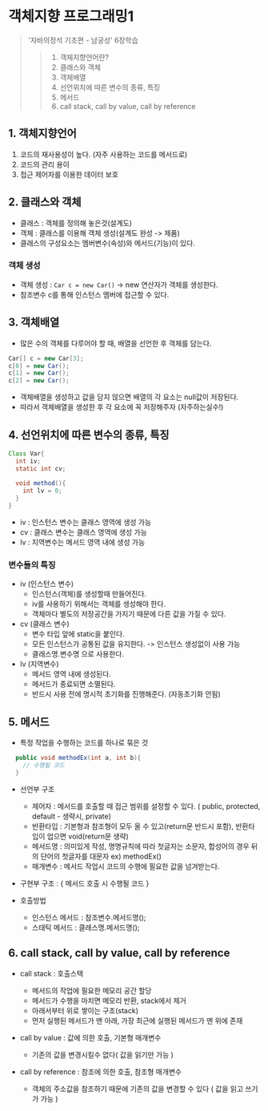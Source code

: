 # 객체지향 프로그래밍1
> '자바의정석 기초편 - 남궁성' 6장학습 
>> 1. 객체지향언어란?
>> 2. 클래스와 객체
>> 3. 객체배열
>> 4. 선언위치에 따른 변수의 종류, 특징
>> 5. 메서드
>> 6. call stack, call by value, call by reference
>> 






## 1. 객체지향언어
1. 코드의 재사용성이 높다. (자주 사용하는 코드를 메서드로)
2. 코드의 관리 용이
3. 접근 제어자를 이용한 데이터 보호

## 2. 클래스와 객체
- 클래스 : 객체를 정의해 놓은것(설계도)
- 객체 : 클래스를 이용해 객체 생성(설계도 완성 -> 제품)
- 클래스의 구성요소는 멤버변수(속성)와 메서드(기능)이 있다.<br>
### 객체 생성 
- 객체 생성 : `Car c = new Car()` -> new 연산자가 객체를 생성한다.
- 참조변수 c를 통해 인스턴스 멤버에 접근할 수 있다.

## 3. 객체배열
- 많은 수의 객체를 다루어야 할 때, 배열을 선언한 후 객체를 담는다.
```java
Car[] c = new Car[3];
c[0] = new Car();
c[1] = new Car();
c[2] = new Car();
```

- 객체배열을 생성하고 값을 담지 않으면 배열의 각 요소는 null값이 저장된다.
- 따라서 객체배열을 생성한 후 각 요소에 꼭 저장해주자 (자주하는실수!)

## 4. 선언위치에 따른 변수의 종류, 특징
```java
Class Var{
  int iv;
  static int cv;
  
  void method(){
    int lv = 0;
  }
}
```
- iv : 인스턴스 변수는 클래스 영역에 생성 가능
- cv : 클래스 변수는 클래스 영역에 생성 가능
- lv : 지역변수는 메서드 영역 내에 생성 가능 

### 변수들의 특징
- iv (인스턴스 변수)
  - 인스턴스(객체)를 생성할때 만들어진다.
  - iv를 사용하기 위해서는 객체를 생성해야 한다.
  - 객체마다 별도의 저장공간을 가지기 때문에 다른 값을 가질 수 있다.
- cv (클래스 변수)
  - 변수 타입 앞에 static을 붙인다.
  - 모든 인스턴스가 공통된 값을 유지한다. -> 인스턴스 생성없이 사용 가능
  - 클래스명.변수명 으로 사용한다.
- lv (지역변수)
  - 메서드 영역 내에 생성된다.
  - 메서드가 종료되면 소멸된다.
  - 반드시 사용 전에 명시적 초기화를 진행해준다. (자동초기화 안됨)

## 5. 메서드
- 특정 작업을 수행하는 코드를 하나로 묶은 것
```java
  public void methodEx(int a, int b){
    // 수행될 코드
  }
```
- 선언부 구조
  - 제어자 : 메서드를 호출할 때 접근 범위를 설정할 수 있다. ( public, protected, default - 생략시, private)
  - 반환타입 : 기본형과 참조형이 모두 올 수 있고(return문 반드시 포함), 반환타입이 업으면 void(return문 생략)
  - 메서드명 : 의미있게 작성, 명명규칙에 따라 첫글자는 소문자, 합성어의 경우 뒤의 단어의 첫글자를 대문자 ex) methodEx()
  - 매개변수 : 메서드 작업시 코드의 수행에 필요한 값을 넘겨받는다.


- 구현부 구조 : { 메서드 호출 시 수행될 코드 }


- 호출방법
  - 인스턴스 메서드 : 참조변수.메서드명();
  - 스태틱 메서드 : 클래스명.메서드명();

## 6. call stack, call by value, call by reference
- call stack : 호출스택
  - 메서드의 작업에 필요한 메모리 공간 할당
  - 메서드가 수행을 마치면 메모리 반환, stack에서 제거
  - 아래서부터 위로 쌓이는 구조(stack)
  - 먼저 실행된 메서드가 맨 아래, 가장 최근에 실행된 메서드가 맨 위에 존재

- call by value : 값에 의한 호출, 기본형 매개변수
  - 기존의 값을 변경시킬수 없다( 값을 읽기만 가능 )

- call by reference : 참조에 의한 호출, 참조형 매개변수
  - 객체의 주소값을 참조하기 때문에 기존의 값을 변경할 수 있다 ( 값을 읽고 쓰기가 가능 )



